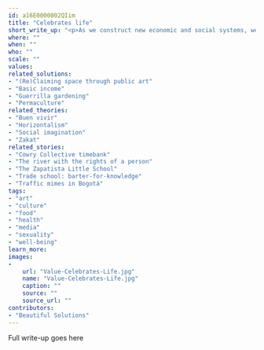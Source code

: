```yaml
---
id: a16E0000002QIim
title: "Celebrates life"
short_write_up: "<p>As we construct new economic and social systems, we must not forget to dance, sing, play, pray and create. If oppression is a denial of life, a process of dehumanization, then the affirmation of life should be at the center of our efforts to build a better world. That means honoring culture, art and love in the midst of struggle. It means inviting one another to bring our whole selves to our work, our spiritual and creative selves, our passions, our ways of learning and communicating, our everyday joys and sorrows. When institutions define us by narrow slices of our identities, by the stuff they tell us we need, or by where we fall on an anonymous bell curve, we resist by celebrating one another and the larger webs of life to which we are connected.</p>"
where: ""
when: ""
who: ""
scale: ""
values:
related_solutions:
- "(Re)Claiming space through public art"
- "Basic income"
- "Guerrilla gardening"
- "Permaculture"
related_theories:
- "Buen vivir"
- "Horizontalism"
- "Social imagination"
- "Zakat"
related_stories:
- "Cowry Collective timebank"
- "The river with the rights of a person"
- "The Zapatista Little School"
- "Trade school: barter-for-knowledge"
- "Traffic mimes in Bogotá"
tags:
- "art"
- "culture"
- "food"
- "health"
- "media"
- "sexuality"
- "well-being"
learn_more:
images:
-
    url: "Value-Celebrates-Life.jpg"
    name: "Value-Celebrates-Life.jpg"
    caption: ""
    source: ""
    source_url: ""
contributors:
- "Beautiful Solutions"
---
```

Full write-up goes here

